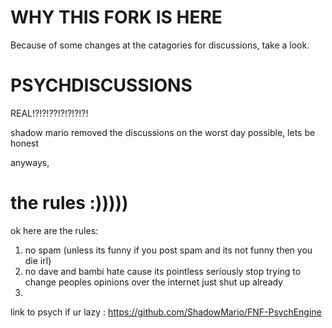 # WHY THIS FORK IS HERE
Because of some changes at the catagories for discussions, take a look.



# PSYCHDISCUSSIONS
REAL!?!?!??!?!?!?!?!

shadow mario removed the discussions on the worst day possible, lets be honest

anyways,

# the rules :)))))
ok here are the rules:

1. no spam (unless its funny if you post spam and its not funny then you die irl)
2. no dave and bambi hate cause its pointless seriously stop trying to change peoples opinions over the internet just shut up already
3. 


link to psych if ur lazy : https://github.com/ShadowMario/FNF-PsychEngine



